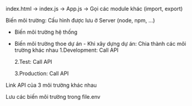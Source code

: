 index.html -> index.js -> App.js -> Gọi các module khác (import, export)

Biến môi trường: Cấu hình được lưu ở Server (node, npm, ...)

- Biến môi trường hệ thống

- Biến môi trường thoe dự án - Khi xây dựng dự án: Chia thành các môi trường khác nhau
  1.Development: Call API

  2.Test: Call API

  3.Production: Call API

Link API của 3 môi trường khác nhau

Lưu các biến môi trường trong file.env
